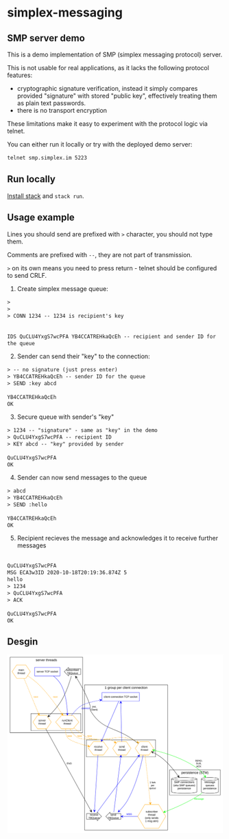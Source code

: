 # simplex-messaging

## SMP server demo

This is a demo implementation of SMP (simplex messaging protocol) server.

This is not usable for real applications, as it lacks the following protocol features:

- cryptographic signature verification, instead it simply compares provided "signature" with stored "public key", effectively treating them as plain text passwords.
- there is no transport encryption

These limitations make it easy to experiment with the protocol logic via telnet.

You can either run it locally or try with the deployed demo server:

```bash
telnet smp.simplex.im 5223
```

## Run locally

[Install stack](https://docs.haskellstack.org/en/stable/install_and_upgrade/) and `stack run`.

## Usage example

Lines you should send are prefixed with `>` character, you should not type them.

Comments are prefixed with `--`, they are not part of transmission.

`>` on its own means you need to press return - telnet should be configured to send CRLF.

1. Create simplex message queue:

```telnet
>
>
> CONN 1234 -- 1234 is recipient's key


IDS QuCLU4YxgS7wcPFA YB4CCATREHkaQcEh -- recipient and sender ID for the queue
```

2. Sender can send their "key" to the connection:

```telnet
> -- no signature (just press enter)
> YB4CCATREHkaQcEh -- sender ID for the queue
> SEND :key abcd

YB4CCATREHkaQcEh
OK
```

3. Secure queue with sender's "key"

```telnet
> 1234 -- "signature" - same as "key" in the demo
> QuCLU4YxgS7wcPFA -- recipient ID
> KEY abcd -- "key" provided by sender

QuCLU4YxgS7wcPFA
OK
```

4. Sender can now send messages to the queue

```telnet
> abcd
> YB4CCATREHkaQcEh
> SEND :hello

YB4CCATREHkaQcEh
OK
```

5. Recipient recieves the message and acknowledges it to receive further messages

```telnet

QuCLU4YxgS7wcPFA
MSG ECA3w3ID 2020-10-18T20:19:36.874Z 5
hello
> 1234
> QuCLU4YxgS7wcPFA
> ACK

QuCLU4YxgS7wcPFA
OK
```

## Desgin

![server design](design/server.svg)
